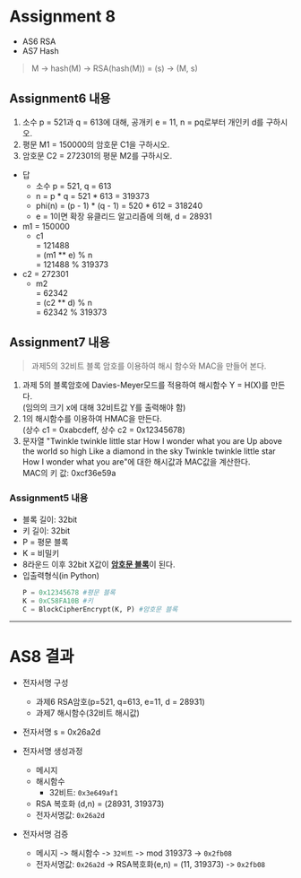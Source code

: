 # Assignment 8


* AS6 RSA
* AS7 Hash
> M -> hash(M) -> RSA(hash(M)) = (s) -> (M,  s)

## Assignment6 내용
1. 소수 p = 521과 q = 613에 대해, 공개키 e = 11, n = pq로부터 개인키 d를 구하시오.
2. 평문 M1 = 150000의 암호문 C1을 구하시오.
3. 암호문 C2 = 272301의 평문 M2를 구하시오.
* 답
    * 소수 p = 521, q = 613
    * n = p * q = 521 * 613 = 319373
    * phi(n) = (p - 1) * (q - 1) = 520 * 612 = 318240
    * e = 1이면 확장 유클리드 알고리즘에 의해, d = 28931
* m1 = 150000
    * c1 <br>= 121488<br>= (m1 ** e) % n<br> = 121488 % 319373    
* c2 = 272301
    * m2 <br>= 62342<br>= (c2 ** d) % n<br> = 62342 % 319373
             
## Assignment7 내용
> 과제5의 32비트 블록 암호를 이용하여 해시 함수와 MAC을 만들어 본다.
1. 과제 5의 블록암호에 Davies-Meyer모드를 적용하여 해시함수 Y = H(X)를 만든다.<br>(임의의 크기 x에 대해 32비트값 Y를 출력해야 함)
2. 1의 해시함수를 이용하여 HMAC을 만든다.<br>(상수 c1 = 0xabcdeff, 상수 c2 = 0x12345678)
3. 문자열 "Twinkle twinkle little star How I wonder what you are Up above the world so high Like a diamond in the sky Twinkle twinkle little star How I wonder what you are"에 대한 해시값과 MAC값을 계산한다.<br>MAC의 키 값: 0xcf36e59a 

### Assignment5 내용
* 블록 길이: 32bit
* 키 길이: 32bit
* P = 평문 블록
* K = 비밀키
* 8라운드 이후 32bit X값이 <U><strong>암호문 블록</strong></U>이 된다.
* 입출력형식(in Python)
    ```.py
    P = 0x12345678 #평문 블록
    K = 0xC58FA10B #키
    C = BlockCipherEncrypt(K, P) #암호문 블록
    ```
  
  
-------
# AS8 결과
* 전자서명 구성
    * 과제6 RSA암호(p=521, q=613, e=11, d = 28931)
    * 과제7 해시함수(32비트 해시값)
* 전자서명 s = 0x26a2d

* 전자서명 생성과정
    * 메시지
    * 해시함수 
        * 32비트: ```0x3e649af1```
    * RSA 복호화 (d,n) = (28931, 319373)
    * 전자서명값: ```0x26a2d```
    
* 전자서명 검증
    * 메시지 -> 해시함수 -> ```32비트``` -> mod 319373 -> ```0x2fb08``` 
    * 전자서명값: ```0x26a2d``` -> RSA복호화(e,n) = (11, 319373) -> ```0x2fb08```